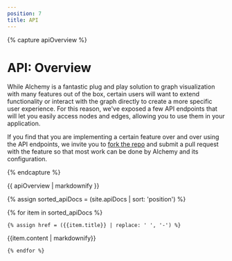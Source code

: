 ```yaml
---
position: 7
title: API
---
```


{% capture apiOverview %}

# API: Overview

While Alchemy is a fantastic plug and play solution to graph visualization with many features out of the box, certain users will want to extend functionality or interact with the graph directly to create a more specific user experience.  For this reason, we've exposed a few API endpoints that will let you easily access nodes and edges, allowing you to use them in your application.

If you find that you are implementing a certain feature over and over using the API endpoints, we invite you to [fork the repo](http://github.com/GraphAlchemist/Alchemy) and submit a pull request with the feature so that most work can be done by Alchemy and its configuration.

<ng-include src="'views/docs/_apiDocs/Create.html"></ng-include>
<ng-include src="'views/docs/_apiDocs/Get.html"></ng-include>


{% endcapture %}

{{ apiOverview | markdownify }}

{% assign sorted_apiDocs = (site.apiDocs | sort: 'position') %}

{% for item in sorted_apiDocs %}

    {% assign href = ({{item.title}} | replace: ' ', '-') %}

<section class="api-doc" id="{{href}}">

{{item.content | markdownify}}

</section>

    {% endfor %}

